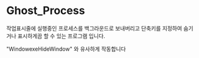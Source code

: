 # Ghost_Process
작업표시줄에 실행중인 프로세스를 백그라운드로 보내버리고
단축키를 지정하여 숨기거나 표시하게끔 할 수 있는 프로그램 입니다.

"WindowexeHideWindow" 와 유사하게 작동합니다
